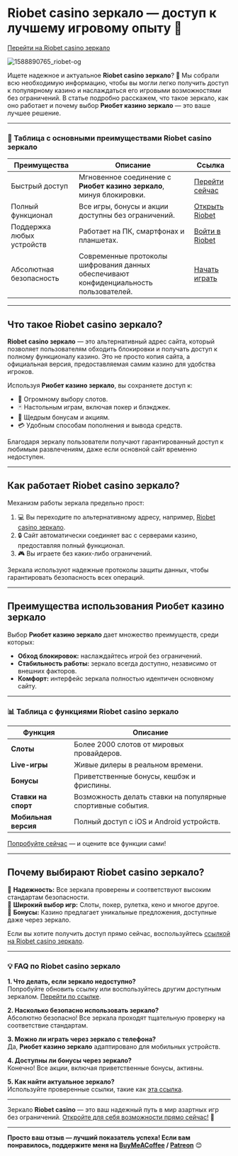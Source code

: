 # Riobet casino зеркало — доступ к лучшему игровому опыту 🎰

[Перейти на Riobet casino зеркало](https://brandplay.link/dtx89f2L)


![1588890765_riobet-og](https://github.com/user-attachments/assets/6470d729-1eb9-483f-8062-819887a653fb)

Ищете надежное и актуальное **Riobet casino зеркало**? 🎲 Мы собрали всю необходимую информацию, чтобы вы могли легко получить доступ к популярному казино и наслаждаться его игровыми возможностями без ограничений. В статье подробно расскажем, что такое зеркало, как оно работает и почему выбор **Риобет казино зеркало** — это ваше лучшее решение.

---

### 🚀 Таблица с основными преимуществами Riobet casino зеркало

| **Преимущества**                 | **Описание**                                                                                   | **Ссылка**                                |
|-----------------------------------|-----------------------------------------------------------------------------------------------|-------------------------------------------|
| Быстрый доступ                    | Мгновенное соединение с **Риобет казино зеркало**, минуя блокировки.                           | [Перейти сейчас](https://brandplay.link/dtx89f2L) |
| Полный функционал                | Все игры, бонусы и акции доступны без ограничений.                                             | [Открыть Riobet](https://brandplay.link/dtx89f2L) |
| Поддержка любых устройств         | Работает на ПК, смартфонах и планшетах.                                                        | [Войти в Riobet](https://brandplay.link/dtx89f2L) |
| Абсолютная безопасность           | Современные протоколы шифрования данных обеспечивают конфиденциальность пользователей.         | [Начать играть](https://brandplay.link/dtx89f2L) |

---

## **Что такое Riobet casino зеркало?**

**Riobet casino зеркало** — это альтернативный адрес сайта, который позволяет пользователям обходить блокировки и получать доступ к полному функционалу казино. Это не просто копия сайта, а официальная версия, предоставляемая самим казино для удобства игроков.

Используя **Риобет казино зеркало**, вы сохраняете доступ к:
- 🎰 Огромному выбору слотов.
- 🃏 Настольным играм, включая покер и блэкджек.
- 💎 Щедрым бонусам и акциям.
- 💳 Удобным способам пополнения и вывода средств.

Благодаря зеркалу пользователи получают гарантированный доступ к любимым развлечениям, даже если основной сайт временно недоступен.

---

## **Как работает Riobet casino зеркало?**

Механизм работы зеркала предельно прост:
1. 💻 Вы переходите по альтернативному адресу, например, [Riobet casino зеркало](https://brandplay.link/dtx89f2L).
2. 🔒 Сайт автоматически соединяет вас с серверами казино, предоставляя полный функционал.
3. 🎮 Вы играете без каких-либо ограничений.

Зеркала используют надежные протоколы защиты данных, чтобы гарантировать безопасность всех операций.

---

## **Преимущества использования Риобет казино зеркало**

Выбор **Риобет казино зеркало** дает множество преимуществ, среди которых:
- **Обход блокировок:** наслаждайтесь игрой без ограничений.
- **Стабильность работы:** зеркало всегда доступно, независимо от внешних факторов.
- **Комфорт:** интерфейс зеркала полностью идентичен основному сайту.

---

### 📊 Таблица с функциями Riobet casino зеркало

| **Функция**                   | **Описание**                                                                                 |
|-------------------------------|---------------------------------------------------------------------------------------------|
| **Слоты**                    | Более 2000 слотов от мировых провайдеров.                                                    |
| **Live-игры**                 | Живые дилеры в реальном времени.                                                            |
| **Бонусы**                    | Приветственные бонусы, кешбэк и фриспины.                                                   |
| **Ставки на спорт**           | Возможность делать ставки на популярные спортивные события.                                 |
| **Мобильная версия**          | Полный доступ с iOS и Android устройств.                                                   |

[Попробуйте сейчас](https://brandplay.link/dtx89f2L) — и оцените все функции сами!

---

## **Почему выбирают Riobet casino зеркало?**

🔷 **Надежность:** Все зеркала проверены и соответствуют высоким стандартам безопасности.  
🔷 **Широкий выбор игр:** Слоты, покер, рулетка, кено и многое другое.  
🔷 **Бонусы:** Казино предлагает уникальные предложения, доступные даже через зеркало.  

Если вы хотите получить доступ прямо сейчас, воспользуйтесь [ссылкой на Riobet casino зеркало](https://brandplay.link/dtx89f2L).

---

### 💡 FAQ по Riobet casino зеркало

**1. Что делать, если зеркало недоступно?**  
Попробуйте обновить ссылку или воспользуйтесь другим доступным зеркалом. [Перейти по ссылке](https://brandplay.link/dtx89f2L).

**2. Насколько безопасно использовать зеркало?**  
Абсолютно безопасно! Все зеркала проходят тщательную проверку на соответствие стандартам.

**3. Можно ли играть через зеркало с телефона?**  
Да, **Риобет казино зеркало** адаптировано для мобильных устройств.

**4. Доступны ли бонусы через зеркало?**  
Конечно! Все акции, включая приветственные бонусы, активны.

**5. Как найти актуальное зеркало?**  
Используйте проверенные ссылки, такие как [эта ссылка](https://brandplay.link/dtx89f2L).

---

Зеркало **Riobet casino** — это ваш надежный путь в мир азартных игр без ограничений. [Откройте для себя возможности прямо сейчас!](https://brandplay.link/dtx89f2L) 🎉

---

**Просто ваш отзыв — лучший показатель успеха! Если вам понравилось, поддержите меня на [BuyMeACoffee](https://buymeacoffee.com/jumma) / [Patreon](https://www.patreon.com/jumma)** 😊
